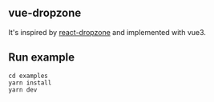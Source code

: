 
## vue-dropzone

It's inspired by [react-dropzone](https://github.com/react-dropzone/react-dropzone) and implemented with vue3.

## Run example

```
cd examples
yarn install
yarn dev
```